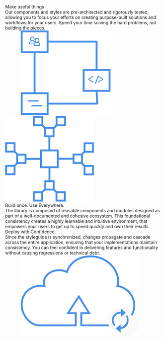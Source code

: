 <section class="section">
  <div>
    <span class="section-title" role="heading">
      Make useful things
    </span>
    <div class="separator"></div>
    <div class="section-content">
      Our components and styles are pre-architected and rigorously tested, allowing you to focus your efforts on creating purpose-built solutions and workflows for your users.
      Spend your time solving the hard problems, not building the pieces.
    </div>
  </div>
  <img alt="" src="svgs/library.svg" style="margin-left: 50px" />
</section>

<section class="section">
  <img alt="" src="svgs/reuse.svg" style="margin-right: 50px" />
  <div>
    <span class="section-title" role="heading">
      Build once. Use Everywhere.
    </span>
    <div class="separator"></div>
    <div class="section-content">
      The library is composed of reusable components and modules designed as part of a well-documented and cohesive ecosystem.
      This foundational consistency creates a highly learnable and intuitive environment, that empowers your users to get up to speed quickly and own their results.
    </div>
  </div>
</section>

<section class="section">
  <div>
    <span class="section-title" role="heading">
      Deploy with Confidence.
    </span>
    <div class="separator"></div>
    <div class="section-content">
      Since the styleguide is synchronized, changes propagate and cascade across the entire application, ensuring that your implementations maintain consistency.
      You can feel confident in delivering features and functionality without causing regressions or technical debt.
    </div>
  </div>
  <img alt="" src="svgs/deploy.svg" style="margin-left: 50px" />
</section>
